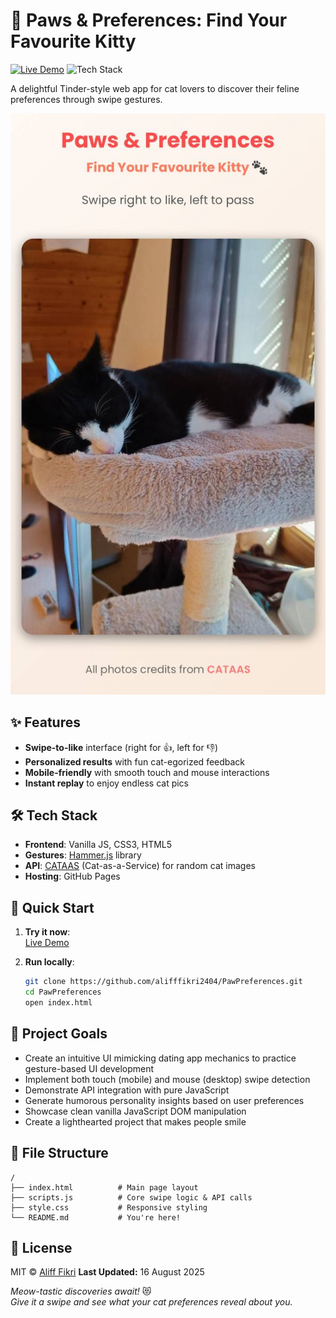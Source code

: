 # 🐾 Paws & Preferences: Find Your Favourite Kitty 

[![Live Demo](https://img.shields.io/badge/demo-live-brightgreen)](https://alifffikri2404.github.io/PawPreferences/) 
![Tech Stack](https://img.shields.io/badge/stack-JS%20%7C%20CSS%20%7C%20HTML-orange)

A delightful Tinder-style web app for cat lovers to discover their feline preferences through swipe gestures.

![App Screenshot](screenshots/Paws%20%26%20Preferences%20S3.jpg)

## ✨ Features
- **Swipe-to-like** interface (right for 👍, left for 👎)
- **Personalized results** with fun cat-egorized feedback
- **Mobile-friendly** with smooth touch and mouse interactions
- **Instant replay** to enjoy endless cat pics

## 🛠️ Tech Stack
- **Frontend**: Vanilla JS, CSS3, HTML5
- **Gestures**: [Hammer.js](https://hammerjs.github.io/) library
- **API**: [CATAAS](https://cataas.com/) (Cat-as-a-Service) for random cat images
- **Hosting**: GitHub Pages

## 🚀 Quick Start
1. **Try it now**:  
   [Live Demo](https://alifffikri2404.github.io/PawPreferences/)

2. **Run locally**:
   ```bash
   git clone https://github.com/alifffikri2404/PawPreferences.git
   cd PawPreferences
   open index.html
   ```

## 🎯 Project Goals
- Create an intuitive UI mimicking dating app mechanics to practice gesture-based UI development
- Implement both touch (mobile) and mouse (desktop) swipe detection
- Demonstrate API integration with pure JavaScript
- Generate humorous personality insights based on user preferences
- Showcase clean vanilla JavaScript DOM manipulation
- Create a lighthearted project that makes people smile

## 📂 File Structure
```
/
├── index.html          # Main page layout
├── scripts.js          # Core swipe logic & API calls
├── style.css           # Responsive styling
└── README.md           # You're here!
```

## 📜 License
MIT © [Aliff Fikri](https://github.com/alifffikri2404)
**Last Updated:** 16 August 2025

*Meow-tastic discoveries await!* 😻  
*Give it a swipe and see what your cat preferences reveal about you.*
